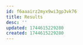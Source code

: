 ```yaml
---
id: f6aaairz2myx9wi3gp3vk76
title: Results
desc: ''
updated: 1744615229280
created: 1744615229280
---
```

